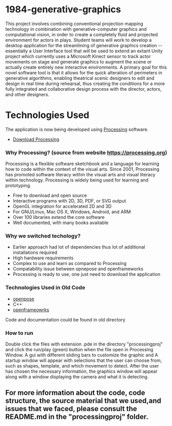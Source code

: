 # 1984-generative-graphics
This project involves combining conventional projection mapping technology in combination with generative-computer graphics and computational vision, in order to create a completely fluid and projected environment for actors in plays. Student teams will work to develop a desktop application for the streamlining of generative graphics creation -- essentially a User Interface tool that will be used to extend an extant Unity project which currently uses a Microsoft Kinect sensor to track actor movements on stage and generate graphics to augment the scene or actually create entirely new interactive environments. A primary goal for this novel software tool is that it allows for the quick alteration of perimeters in generative algorithms, enabling theatrical scenic designers to edit and design in real time during rehearsal, thus creating the conditions for a more fully integrated and collaborative design process with the director, actors, and other designers. 


# Technologies Used
The application is now being developed using [Processing](https://processing.org/) software.

* [Download Processing](https://processing.org/download/)

### Why Processing? (source from website https://processing.org)

Processing is a flexible software sketchbook and a language for learning how to code within the context of the visual arts. Since 2001, Processing has promoted software literacy within the visual arts and visual literacy within technology. Processing is widely being used for learning and prototyping.

* Free to download and open source
* Interactive programs with 2D, 3D, PDF, or SVG output
* OpenGL integration for accelerated 2D and 3D
* For GNU/Linux, Mac OS X, Windows, Android, and ARM
* Over 100 libraries extend the core software
* Well documented, with many books available


### Why we switched techology?

* Earlier approach had lot of dependencies thus lot of additional installations required
* High hardware requirements
* Complex to use and learn as compared to Processing
* Compatability issue between opnepose and openframeworks
* Processing is ready to use, one just need to download the application


### Technologies Used in Old Code
* [openpose](https://github.com/CMU-Perceptual-Computing-Lab/openpose)
* C++
* [openframeowrks](https://openframeworks.cc/about/)

Code and documentation could be found in old directory


### How to run

Double click the files with extension .pde in the directory "processingproj" and click the run/play (green) button when the file open in Processing Window. A gui with different sliding bars to customize the graphic and A startup window will appear with selections that the user can choose from, such as shapes, template, and which movement to detect. After the user has chosen the necessary information, the graphics window will appear along with a window displaying the camera and what it is detecting. 

## For more information about the code, code structure, the source material that we used,and issues that we faced, please consult the README.md in the "processingproj" folder.
